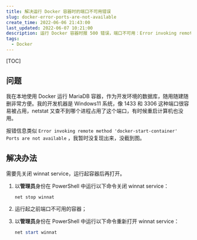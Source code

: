 ```yaml
---
title: 解决运行 Docker 容器时的端口不可用错误
slug: docker-error-ports-are-not-available
create_time: 2022-06-06 21:43:00
last_updated: 2022-06-07 10:21:00
description: 运行 Docker 容器时报 500 错误，端口不可用：Error invoking remote method 'docker-start-container' Ports are not available
tags:
  - Docker
---
```


[TOC]

## 问题

我在本地使用 Docker 运行 MariaDB 容器，作为开发环境的数据库，随用随建随删非常方便。我的开发机器是 Windows11 系统，像 1433 和 3306 这种端口很容易被占用，netstat 又查不到哪个进程占用了这个端口，有时候重启计算机也没用。

报错信息类似 `Error invoking remote method 'docker-start-container' Ports are not available` ，我暂时没复现出来，没截到图。

## 解决办法

需要先关闭 winnat service，运行起容器后再打开。

1. 以**管理员**身份在 PowerShell 中运行以下命令关闭 winnat service：

   ```powershell
   net stop winnat
   ```

2. 运行起之前端口不可用的容器；

3. 以**管理员**身份在 PowerShell 中运行以下命令重新打开 winnat service：

	```powershell
	net start winnat
	```




